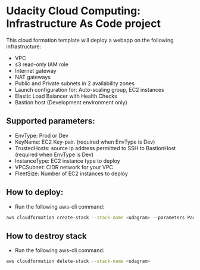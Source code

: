 # Udacity Cloud Computing: Infrastructure As Code project
 This cloud formation template will deploy a webapp on the following infrastructure:
 - VPC
 - s3 read-only IAM role
 - Internet gateway
 - NAT gateways
 - Public and Private subnets in 2 availability zones
 - Launch configuration for: Auto-scaling group, EC2 instances
 - Elastic Load Balancer with Health Checks 
 - Bastion host (Development environment only)

## Supported parameters:
 - EnvType: Prod or Dev
 - KeyName: EC2 Key-pair. (required when EnvType is Dev)
 - TrustedHosts: source ip address permitted to SSH to BastionHost (required when EnvType is Dev)
 - InstanceType: EC2 instance type to deploy
 - VPCSubnet: CIDR network for your VPC
 - FleetSize: Number of EC2 instances to deploy

## How to deploy:
 - Run the following aws-cli command:
 ```bash
 aws cloudformation create-stack --stack-name <udagram> --parameters ParameterKey=KeyName,ParameterValue=<my-ec2-key> ParameterKey=TrustedHosts,ParameterValue=<ip-address/32> --capabilities CAPABILITY_IAM --template-body <file///path/to/udagram.yml>
```
## How to destroy stack
 - Run the following aws-cli command:
 ```bash
 aws cloudformation delete-stack --stack-name <udagram>
```
